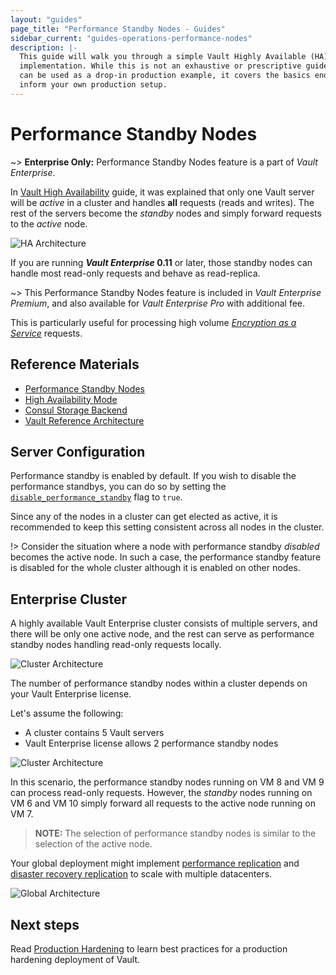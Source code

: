 ```yaml
---
layout: "guides"
page_title: "Performance Standby Nodes - Guides"
sidebar_current: "guides-operations-performance-nodes"
description: |-
  This guide will walk you through a simple Vault Highly Available (HA) cluster
  implementation. While this is not an exhaustive or prescriptive guide that
  can be used as a drop-in production example, it covers the basics enough to
  inform your own production setup.
---
```


# Performance Standby Nodes

~> **Enterprise Only:** Performance Standby Nodes feature is a part of _Vault Enterprise_.

In [Vault High Availability](/guides/operations/vault-ha-consul.html) guide, it
was explained that only one Vault server will be _active_ in a cluster and
handles **all** requests (reads and writes).  The rest of the servers become the
_standby_ nodes and simply forward requests to the _active_ node.  

![HA Architecture](/assets/images/vault-ha-consul-3.png)

If you are running **_Vault Enterprise_ 0.11** or later, those standby
nodes can handle most read-only requests and behave as read-replica.  

~> This Performance Standby Nodes feature is included in _Vault Enterprise
Premium_, and also available for _Vault Enterprise Pro_ with additional fee.

This is particularly useful for processing high volume [_Encryption as a
Service_](/docs/secrets/transit/index.html) requests.

## Reference Materials

- [Performance Standby Nodes](/docs/enterprise/performance-standby/index.html)
- [High Availability Mode](/docs/concepts/ha.html)
- [Consul Storage Backend](/docs/configuration/storage/consul.html)
- [Vault Reference Architecture](/guides/operations/reference-architecture.html)


## Server Configuration

Performance standby is enabled by default. If you wish to disable the
performance standbys, you can do so by setting the
[`disable_performance_standby`](/docs/configuration/index.html#vault-enterprise-parameters)
flag to `true`.  

Since any of the nodes in a cluster can get elected as active, it is recommended
to keep this setting consistent across all nodes in the cluster.

!> Consider the situation where a node with performance standby _disabled_
becomes the active node. In such a case, the performance standby feature is
disabled for the whole cluster although it is enabled on other nodes.


## Enterprise Cluster

A highly available Vault Enterprise cluster consists of multiple servers, and
there will be only one active node, and the rest can serve as performance
standby nodes handling read-only requests locally.

![Cluster Architecture](/assets/images/vault-perf-standby-1.png)

The number of performance standby nodes within a cluster depends on your Vault
Enterprise license.

Let's assume the following:

- A cluster contains 5 Vault servers
- Vault Enterprise license allows 2 performance standby nodes

![Cluster Architecture](/assets/images/vault-perf-standby.png)

In this scenario, the performance standby nodes running on VM 8 and VM 9 can
process read-only requests. However, the _standby_ nodes running on VM 6 and VM
10 simply forward all requests to the active node running on VM 7.

> **NOTE:** The selection of performance standby nodes is similar to the
selection of the active node.


Your global deployment might implement [performance
replication](/guides/operations/mount-filter.html) and [disaster recovery
replication](/guides/operations/disaster-recovery.html) to scale with multiple
datacenters.

![Global Architecture](/assets/images/vault-perf-standby-2.png)



## Next steps

Read [Production Hardening](/guides/operations/production.html) to learn best
practices for a production hardening deployment of Vault.
